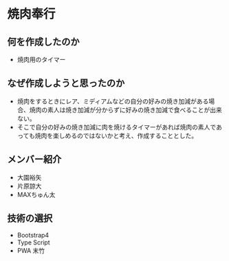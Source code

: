 # 焼肉奉行

## 何を作成したのか
- 焼肉用のタイマー

## なぜ作成しようと思ったのか
- 焼肉をするときにレア、ミディアムなどの自分の好みの焼き加減がある場合、焼肉の素人は焼き加減が分からずに好みの焼き加減で食べることが出来ない。
- そこで自分の好みの焼き加減に肉を焼けるタイマーがあれば焼肉の素人であっても焼肉を楽しめるのではないかと考え、作成することとした。

## メンバー紹介
- 大園裕矢
- 片原諒大
- MAXちゅん太

## 技術の選択
- Bootstrap4
- Type Script
- PWA
末竹
